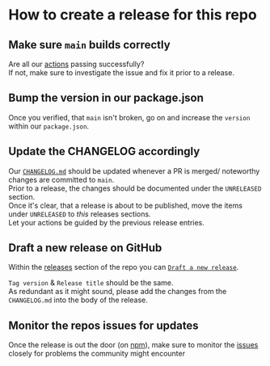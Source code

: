 # How to create a release for this repo

## Make sure `main` builds correctly

Are all our [actions](https://github.com/rnmapbox/maps/actions) passing successfully?  
If not, make sure to investigate the issue and fix it prior to a release.

## Bump the version in our package.json

Once you verified, that `main` isn't broken, go on and increase the `version` within our `package.json`.

## Update the CHANGELOG accordingly

Our [`CHANGELOG.md`](https://github.com/rnmapbox/maps/blob/main/CHANGELOG.md) should be updated whenever a PR is merged/ noteworthy changes are committed to `main`.  
Prior to a release, the changes should be documented under the `UNRELEASED` section.  
Once it's clear, that a release is about to be published, move the items under `UNRELEASED` to _this_ releases sections.  
Let your actions be guided by the previous release entries.

## Draft a new release on GitHub

Within the [releases](https://github.com/rnmapbox/maps/releases) section of the repo you can [`Draft a new release`](https://github.com/rnmapbox/maps/releases/new).

`Tag version` & `Release title` should be the same.  
As redundant as it might sound, please add the changes from the `CHANGELOG.md` into the body of the release.

## Monitor the repos issues for updates

Once the release is out the door (on [npm](https://www.npmjs.com/package/@sdacunha/maps)), make sure to monitor the [issues](https://github.com/rnmapbox/maps/issues) closely for problems the community might encounter
